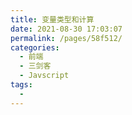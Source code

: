 ```yaml
---
title: 变量类型和计算
date: 2021-08-30 17:03:07
permalink: /pages/58f512/
categories:
  - 前端
  - 三剑客
  - Javscript
tags:
  - 
---
```

